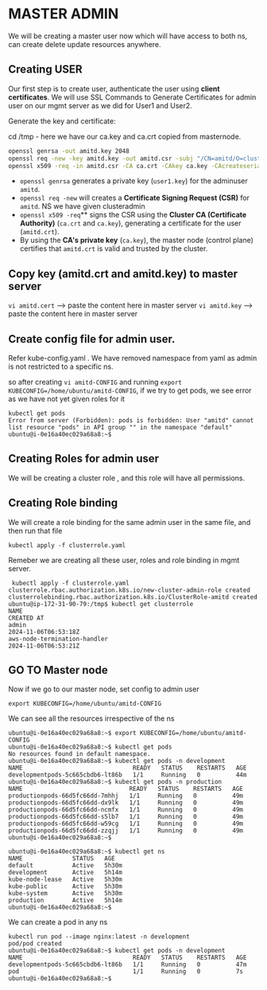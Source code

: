 
# MASTER ADMIN

We will be creating a master user now which will have access to both ns, can create delete update resources anywhere.

## Creating USER

Our first step is to create user, authenticate the user using **client certificates**. We will use SSL Commands to Generate Certificates for admin user on our mgmt server as we did for User1 and User2.

Generate the key and certificate:

cd /tmp - here we have our ca.key and ca.crt copied from masternode.

```bash
openssl genrsa -out amitd.key 2048
openssl req -new -key amitd.key -out amitd.csr -subj "/CN=amitd/O=clusteradmin"
openssl x509 -req -in amitd.csr -CA ca.crt -CAkey ca.key -CAcreateserial -out amitd.crt -days 365
```

- `openssl genrsa` generates a private key (`user1.key`) for the adminuser `amitd`.
- `openssl req -new` will  creates a **Certificate Signing Request (CSR)** for `amitd`. NS we have given clusteradmin
- `openssl x509 -req`** signs the CSR using the **Cluster CA (Certificate Authority)** (`ca.crt` and `ca.key`), generating a certificate for the user (`amitd.crt`).
- By using the **CA's private key** (`ca.key`), the master node (control plane) certifies that `amitd.crt` is valid and trusted by the cluster.


## Copy key (amitd.crt and amitd.key) to master server

`vi amitd.cert` --> paste the content here in master server
`vi amitd.key` --> paste the content here in master server



## Create config file for admin user.

Refer kube-config.yaml . We have removed namespace from yaml as admin is not restricted to a specific ns.

so after creating `vi amitd-CONFIG` and running `export KUBECONFIG=/home/ubuntu/amitd-CONFIG`, if we try to get pods, we see error as we have not yet given roles for it

```
kubectl get pods
Error from server (Forbidden): pods is forbidden: User "amitd" cannot list resource "pods" in API group "" in the namespace "default"
ubuntu@i-0e16a40ec029a68a8:~$ 
```

## Creating Roles for admin user

We will be creating a cluster role , and this role will have all permissions.

## Creating Role binding

We will create a role binding for the same admin user in the same file, and then run that file

`kubectl apply -f clusterrole.yaml`

Remeber we are creating all these user, roles and role binding in mgmt server.

```
 kubectl apply -f clusterrole.yaml 
clusterrole.rbac.authorization.k8s.io/new-cluster-admin-role created
clusterrolebinding.rbac.authorization.k8s.io/ClusterRole-amitd created
ubuntu@ip-172-31-90-79:/tmp$ kubectl get clusterrole 
NAME                                                                   CREATED AT
admin                                                                  2024-11-06T06:53:18Z
aws-node-termination-handler                                           2024-11-06T06:53:21Z

```

## GO TO Master node

Now if we go to our master node, set config to admin user 

`export KUBECONFIG=/home/ubuntu/amitd-CONFIG`

We can see all the resources irrespective of the ns

```
ubuntu@i-0e16a40ec029a68a8:~$ export KUBECONFIG=/home/ubuntu/amitd-CONFIG
ubuntu@i-0e16a40ec029a68a8:~$ kubectl get pods
No resources found in default namespace.
ubuntu@i-0e16a40ec029a68a8:~$ kubectl get pods -n development
NAME                               READY   STATUS    RESTARTS   AGE
developmentpods-5c665cbdb6-lt86b   1/1     Running   0          44m
ubuntu@i-0e16a40ec029a68a8:~$ kubectl get pods -n production
NAME                              READY   STATUS    RESTARTS   AGE
productionpods-66d5fc66dd-7mhhj   1/1     Running   0          49m
productionpods-66d5fc66dd-dx9lk   1/1     Running   0          49m
productionpods-66d5fc66dd-ncmfx   1/1     Running   0          49m
productionpods-66d5fc66dd-s5lb7   1/1     Running   0          49m
productionpods-66d5fc66dd-w59cg   1/1     Running   0          49m
productionpods-66d5fc66dd-zzqjj   1/1     Running   0          49m
ubuntu@i-0e16a40ec029a68a8:~$ 

ubuntu@i-0e16a40ec029a68a8:~$ kubectl get ns
NAME              STATUS   AGE
default           Active   5h30m
development       Active   5h14m
kube-node-lease   Active   5h30m
kube-public       Active   5h30m
kube-system       Active   5h30m
production        Active   5h14m
ubuntu@i-0e16a40ec029a68a8:~$ 
```

We can create a pod in any ns

```
kubectl run pod --image nginx:latest -n development
pod/pod created
ubuntu@i-0e16a40ec029a68a8:~$ kubectl get pods -n development
NAME                               READY   STATUS    RESTARTS   AGE
developmentpods-5c665cbdb6-lt86b   1/1     Running   0          47m
pod                                1/1     Running   0          7s
ubuntu@i-0e16a40ec029a68a8:~$ 
```